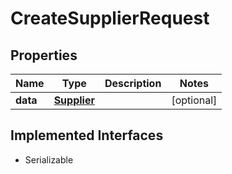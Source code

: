 

# CreateSupplierRequest


## Properties

Name | Type | Description | Notes
------------ | ------------- | ------------- | -------------
**data** | [**Supplier**](Supplier.md) |  |  [optional]


## Implemented Interfaces

* Serializable


